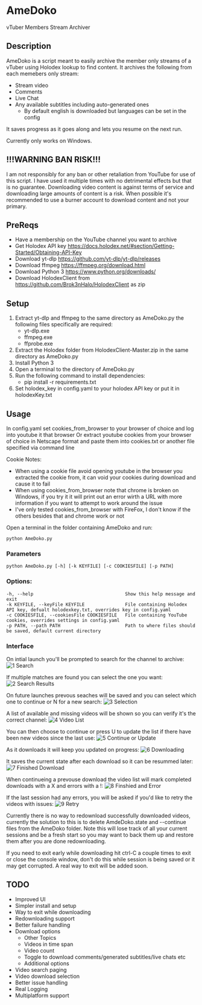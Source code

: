 # AmeDoko
vTuber Members Stream Archiver

## Description
AmeDoko is a script meant to easily archive the member only streams of a vTuber using Holodex lookup to find content.
It archives the following from each memebers only stream:
 - Stream video
 - Comments
 - Live Chat
 - Any available subtitles including auto-generated ones
   - By default english is downloaded but languages can be set in the config

It saves progress as it goes along and lets you resume on the next run.

Currently only works on Windows.


## !!!WARNING BAN RISK!!!
I am not responsibly for any ban or other retaliation from YouTube for use of this script.
I have used it multiple times with no detrimental effects but that is no guarantee.
Downloading video content is against terms of service and downloading large amounts of content is a risk.
When possible it's recommended to use a burner account to download content and not your primary.
  
## PreReqs
- Have a membership on the YouTube channel you want to archive
- Get Holodex API key https://docs.holodex.net/#section/Getting-Started/Obtaining-API-Key
- Download yt-dlp https://github.com/yt-dlp/yt-dlp/releases
- Download ffmpeg https://ffmpeg.org/download.html
- Download Python 3 https://www.python.org/downloads/
- Download HolodexClient from https://github.com/Brok3nHalo/HolodexClient as zip

## Setup
1. Extract yt-dlp and ffmpeg to the same directory as AmeDoko.py the following files specifically are required:
   - yt-dlp.exe
   - ffmpeg.exe
   - ffprobe.exe
2. Extract the Holodex folder from HolodexClient-Master.zip in the same directory as AmeDoko.py
3. Install Python 3
4. Open a terminal to the directory of AmeDoko.py
5. Run the following command to install dependencies:
   - pip install -r requirements.txt
6. Set holodex_key in config.yaml to your holodex API key or put it in holodexKey.txt

## Usage

In config.yaml set cookies_from_browser to your browser of choice and log into youtube it that browser
Or extract youtube cookies from your browser of choice in Netscape format and paste them into cookies.txt or another file specified via command line

Cookie Notes:
- When using a cookie file avoid opening youtube in the browser you extracted the cookie from, it can void your cookies during download and cause it to fail
- When using cookies_from_browser note that chrome is broken on Windows, if you try it it will print out an error wirth a URL with more information if you want to attempt to work around the issue
- I've only tested cookies_from_browser with FireFox, I don't know if the others besides that and chrome work or not

Open a terminal in the folder containing AmeDoko and run:
```
python AmeDoko.py
```

### Parameters
    python AmeDoko.py [-h] [-k KEYFILE] [-c COOKIESFILE] [-p PATH]
### Options:
    -h, --help                                  Show this help message and exit
    -k KEYFILE, --keyFile KEYFILE               File containing Holodex API key, defualt holodexkey.txt, overrides key in config.yaml
    -c COOKIESFILE, --cookiesFile COOKIESFILE   File containing YouTube cookies, overrides settings in config.yaml
    -p PATH, --path PATH                        Path to where files should be saved, default current directory

### Interface
On intial launch you'll be prompted to search for the channel to archive:
![1 Search](https://github.com/user-attachments/assets/b93e428f-0a57-46e6-bac3-f452aef1a451)

If multiple matches are found you can select the one you want:
![2 Search Results](https://github.com/user-attachments/assets/ef2def14-eec5-4277-b8d1-71f748d8bdc6)

On future launches prevous seaches will be saved and you can select which one to continue or N for a new search:
![3 Selection](https://github.com/user-attachments/assets/4f307f53-20ce-42ca-a101-353c4ba64dcf)

A list of available and missing videos will be shown so you can verify it's the correct channel:
![4 Video List](https://github.com/user-attachments/assets/946ce8df-6614-464f-b31d-6fb9327de516)

You can then choose to continue or press U to update the list if there have been new videos since the last use:
![5 Continue or Update](https://github.com/user-attachments/assets/f300b6a2-5ffc-4f8a-ae38-0bad498b2de6)

As it downloads it will keep you updated on progress:
![6 Downloading](https://github.com/user-attachments/assets/ad5ee66f-e9ca-4850-a453-5c9065725257)

It saves the current state after each download so it can be resummed later:
![7 Finished Download](https://github.com/user-attachments/assets/15ddad72-cc4b-417b-b8f1-2b197f1cf168)

When continueing a prevouse download the video list will mark completed downloads with a X and errors with a !:
![8 Finshied and Error](https://github.com/user-attachments/assets/73260eb1-53aa-4944-8969-9e58586f6b60)

If the last session had any errors, you will be asked if you'd like to retry the videos with issues:
![9 Retry](https://github.com/user-attachments/assets/416bb36c-8f70-4d3a-935d-ed17e090e467)

Currently there is no way to redownload successfully downloaded videos, currently the solution to this is to delete AmdeDoko.state and --continue files from the AmeDoko folder. Note this will lose track of all your current sessions and be a fresh start so you may want to back them up and restore them after you are done redownloading.

If you need to exit early while downloading hit ctrl-C a couple times to exit or close the console window, don't do this while session is being saved or it may get corrupted. A real way to exit will be added soon.

## TODO
 - Improved UI
 - Simpler install and setup
 - Way to exit while downloading
 - Redownloading support
 - Better failure handling
 - Download options
   - Other Topics
   - Videos in time span
   - Video count
   - Toggle to download comments/generated subtitles/live chats etc
   - Additional options
 - Video search paging
 - Video download selection
 - Better issue handling
 - Real Logging
 - Multiplatform support
